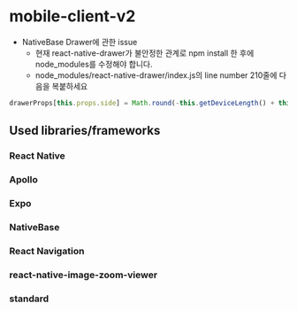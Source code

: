 # mobile-client-v2

* NativeBase Drawer에 관한 issue
  * 현재 react-native-drawer가 불안정한 관계로 npm install 한 후에 node_modules를 수정해야 합니다.
  * node_modules/react-native-drawer/index.js의 line number 210줄에 다음을 복붙하세요
```javascript
drawerProps[this.props.side] = Math.round(-this.getDeviceLength() + this._offsetOpen + this._length)
```

## Used libraries/frameworks

### React Native
>
### Apollo
>
### Expo
>
### NativeBase
>
### React Navigation
>
### react-native-image-zoom-viewer
>
### standard
>
